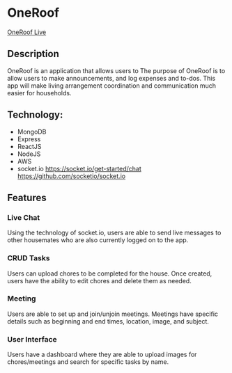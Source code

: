 # OneRoof
[OneRoof Live](http://mern-oneroof.herokuapp.com/#/)

## Description
OneRoof is an application that allows users to 
The purpose of OneRoof is to allow users to make announcements, and log expenses and to-dos. This app will make living arrangement coordination and communication much easier for households.		

## Technology:
* MongoDB
* Express
* ReactJS
* NodeJS
* AWS
* socket.io
https://socket.io/get-started/chat
https://github.com/socketio/socket.io

## Features
### Live Chat
Using the technology of socket.io, users are able to send live messages to other housemates who are also currently logged on to the app. 

### CRUD Tasks
Users can upload chores to be completed for the house. Once created, users have the ability to edit chores and delete them as needed. 

### Meeting
Users are able to set up and join/unjoin meetings. Meetings have specific details such as beginning and end times, location, image, and subject.

### User Interface
Users have a dashboard where they are able to upload images for chores/meetings and search for specific tasks by name.
